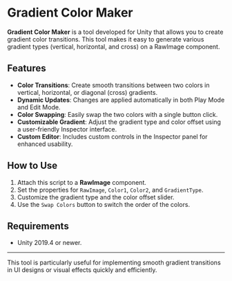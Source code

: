 # Gradient Color Maker

**Gradient Color Maker** is a tool developed for Unity that allows you to create gradient color transitions. This tool makes it easy to generate various gradient types (vertical, horizontal, and cross) on a RawImage component.

## Features
- **Color Transitions**: Create smooth transitions between two colors in vertical, horizontal, or diagonal (cross) gradients.
- **Dynamic Updates**: Changes are applied automatically in both Play Mode and Edit Mode.
- **Color Swapping**: Easily swap the two colors with a single button click.
- **Customizable Gradient**: Adjust the gradient type and color offset using a user-friendly Inspector interface.
- **Custom Editor**: Includes custom controls in the Inspector panel for enhanced usability.

## How to Use
1. Attach this script to a **RawImage** component.
2. Set the properties for `RawImage`, `Color1`, `Color2`, and `GradientType`.
3. Customize the gradient type and the color offset slider.
4. Use the `Swap Colors` button to switch the order of the colors.

## Requirements
- Unity 2019.4 or newer.

---

This tool is particularly useful for implementing smooth gradient transitions in UI designs or visual effects quickly and efficiently.
